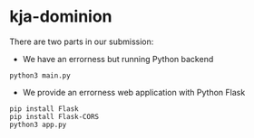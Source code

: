 # kja-dominion

There are two parts in our submission:
- We have an errorness but running Python backend

```python3 main.py```

- We provide an errorness web application with Python Flask

```
pip install Flask
pip install Flask-CORS
python3 app.py
```
